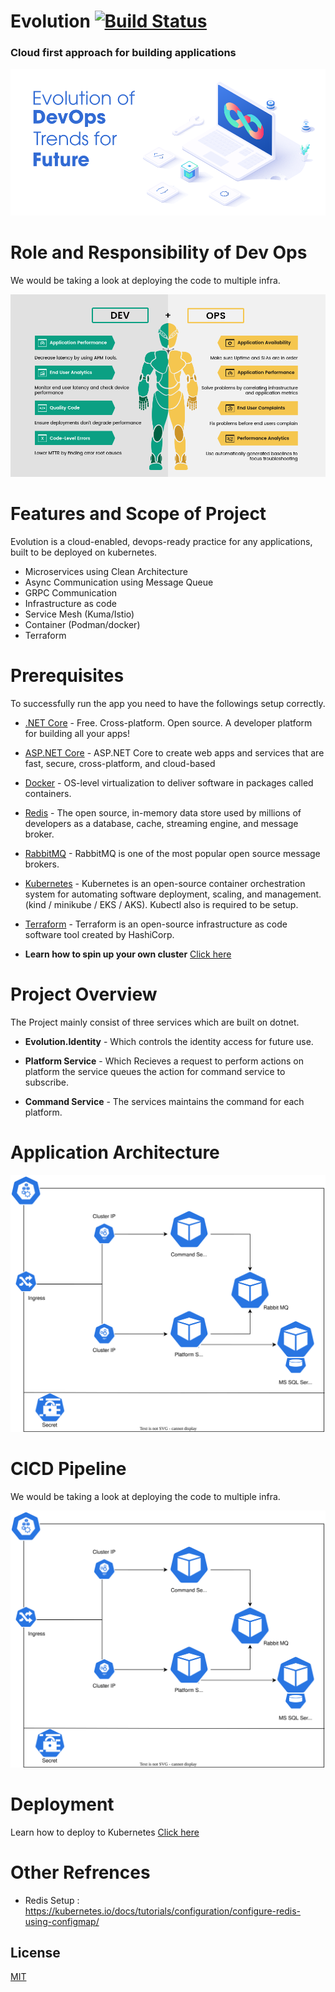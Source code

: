 # Evolution [![Build Status](https://travis-ci.org/joemccann/dillinger.svg?branch=master)](https://travis-ci.org/joemccann/dillinger)

### Cloud first approach for building applications


![alt text](https://github.com/iamsourabh-in/Evolution/blob/master/docs/images/frontpage.png)

# Role and Responsibility of Dev Ops

We would be taking a look at deploying the code to multiple infra.


![alt text](https://github.com/iamsourabh-in/Evolution/blob/master/docs/images/Ingraphics-devops.png)


# Features and Scope of Project

Evolution is a cloud-enabled, devops-ready practice for any applications, built to be deployed on kubernetes.

- Microservices using Clean Architecture
- Async Communication using Message Queue
- GRPC Communication
- Infrastructure as code
- Service Mesh (Kuma/Istio)
- Container (Podman/docker)
- Terraform

# Prerequisites

To successfully run the app you need to have the followings setup correctly.

- [.NET Core](https://dotnet.microsoft.com/) - Free. Cross-platform. Open source.
A developer platform for building all your apps!
- [ASP.NET Core](https://docs.microsoft.com/en-us/aspnet/core/?view=aspnetcore-6.0) - ASP.NET Core to create web apps and services that are fast, secure, cross-platform, and cloud-based
- [Docker](https://www.docker.com/) - OS-level virtualization to deliver software in packages called containers.
- [Redis](https://redis.io/) - The open source, in-memory data store used by millions of developers as a database, cache, streaming engine, and message broker.
- [RabbitMQ](https://www.rabbitmq.com/) - RabbitMQ is one of the most popular open source message brokers.
- [Kubernetes](https://kubernetes.io/) - Kubernetes is an open-source container orchestration system for automating software deployment, scaling, and management. (kind / minikube / EKS / AKS). Kubectl also is required to be setup.
- [Terraform](https://www.terraform.io/) - Terraform is an open-source infrastructure as code software tool created by HashiCorp.

 - **Learn how to spin up your own cluster** [Click here](https://github.com/iamsourabh-in/Evolution/tree/master/Deploy/readme.md) 


# Project Overview

The Project mainly consist of three services which are built on dotnet.


- **Evolution.Identity** - Which controls the identity access for future use.

- **Platform Service** - Which Recieves a request to perform actions on platform the service queues the action for command service to subscribe.

- **Command Service** - The services maintains the command for each platform.



# Application Architecture


![alt text](https://github.com/iamsourabh-in/Evolution/blob/master/docs/images/infra.svg)




# CICD Pipeline

We would be taking a look at deploying the code to multiple infra.


![alt text](https://github.com/iamsourabh-in/Evolution/blob/master/docs/images/pipeline.svg)



# Deployment


Learn how to deploy to Kubernetes [Click here](https://github.com/iamsourabh-in/Evolution/tree/master/Deploy/readme.md) 



# Other Refrences

- Redis Setup : https://kubernetes.io/docs/tutorials/configuration/configure-redis-using-configmap/


## License
[MIT](https://choosealicense.com/licenses/mit/)